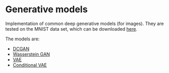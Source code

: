 # Generative models

Implementation of common deep generative models (for images). They are tested on the MNIST data set, which can be downloaded [here](https://www.kaggle.com/oddrationale/mnist-in-csv/).

The models are:

- [DCGAN](https://arxiv.org/abs/1511.06434) 
- [Wasserstein GAN](https://arxiv.org/abs/1701.07875)
- [VAE](https://arxiv.org/abs/1312.6114)
- [Conditional VAE](https://papers.nips.cc/paper/5775-learning-structured-output-representation-using-deep-conditional-generative-models)